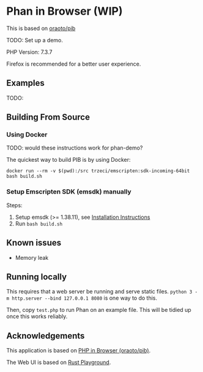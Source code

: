 # Phan in Browser (WIP)

This is based on [oraoto/pib](https://oraoto.github.io/pib/)

TODO: Set up a demo.

PHP Version: 7.3.7

Firefox is recommended for a better user experience.

## Examples

TODO:

## Building From Source

### Using Docker

TODO: would these instructions work for phan-demo?

The quickest way to build PIB is by using Docker:

```
docker run --rm -v $(pwd):/src trzeci/emscripten:sdk-incoming-64bit bash build.sh
```

### Setup Emscripten SDK (emsdk) manually

Steps:

1. Setup emsdk (>= 1.38.11), see [Installation Instructions](https://github.com/juj/emsdk#installation-instructions)
2. Run `bash build.sh`

## Known issues

+ Memory leak

## Running locally

This requires that a web server be running and serve static files.
`python 3 -m http.server --bind 127.0.0.1 8080` is one way to do this.

Then, copy `test.php` to run Phan on an example file.
This will be tidied up once this works reliably.

## Acknowledgements

This application is based on [PHP in Browser (oraoto/pib)](https://github.com/oraoto/pib).

The Web UI is based on [Rust Playground](https://play.rust-lang.org/).
